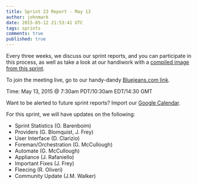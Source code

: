 ```yaml
---
title: Sprint 23 Report - May 13
author: johnmark
date: 2015-05-12 21:53:41 UTC
tags: sprints
comments: true
published: true
---
```


Every three weeks, we discuss our sprint reports, and you can participate in this process, as well as take a look at our handiwork with a [compiled image from this sprint](http://releases.manageiq.org/). 

To join the meeting live, go to our handy-dandy [Bluejeans.com link](https://bluejeans.com/946365937). 

Time: May 13, 2015 @ 7:30am PDT/10:30am EDT/14:30 GMT

Want to be alerted to future sprint reports? Import our [Google Calendar](https://www.google.com/calendar/ical/johnmark.org_ojrd0eh3qaovfm8mm24fa7ijbg%40group.calendar.google.com/public/basic.ics).

For this sprint, we will have updates on the following:

* Sprint Statistics (O. Barenboim)
* Providers (G. Blomquist, J. Frey)
* User Interface (D. Clarizio)
* Foreman/Orchestration (G. McCullough)
* Automate (G. McCullough)
* Appliance (J. Rafaniello)
* Important Fixes (J. Frey)
* Fleecing (R. Oliveri)
* Community Update (J.M. Walker)

